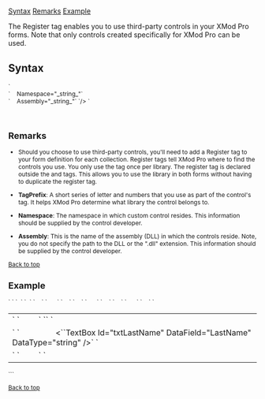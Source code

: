 # <Register>

<a name="top"></a>

[Syntax](#syntax) [Remarks](#remarks) [Example](#example)

The Register tag enables you to use third-party controls in your XMod Pro forms. Note that only controls created specifically for XMod Pro can be used.

<a name="syntax"></a>

## Syntax

<div style="font-size: 9pt;">`<Register`  
`    TagPrefix="_string_"`</div>

<div style="font-size: 9pt;">`    Namespace="_string_"`</div>

<div style="font-size: 9pt;">`    Assembly="_string_"`  
`/> `</div>

 <a name="remarks"></a>

## Remarks

*   Should you choose to use third-party controls, you'll need to add a Register tag to your form definition for each collection. Register tags tell XMod Pro where to find the controls you use. You only use the tag once per library. The register tag is declared outside the <span style="font-family: monospace;"><AddForm></span> and <span style="font-family: monospace;"><EditForm></span> tags. This allows you to use the library in both forms without having to duplicate the register tag.  

*   **TagPrefix**: A short series of letter and numbers that you use as part of the control's tag. It helps XMod Pro determine what library the control belongs to.  

*   **Namespace**: The namespace in which custom control resides. This information should be supplied by the control developer.  

*   **Assembly**: This is the name of the assembly (DLL) in which the controls reside. Note, you do not specify the path to the DLL or the ".dll" extension. This information should be supplied by the control developer.

[Back to top](#top)<a name="example"></a>

## Example

<div>`<span style="color: #ff0000;"><Register TagPrefix="ctb" Namespace="Acme.CoolTools.TextTools" Assembly="Acme.CoolTools" /></span>  
<AddForm>`  
`  <SubmitCommand CommandText="INSERT INTO Users(FirstName, LastName) VALUES(@FirstName, @LastName)" />`  
`  <table>`  
`    <tr>`  
`      <td>`  
`         <Label For="txtFirstName" Text="First Name" />`  
`<span style="color: #ff0000;"><ctb:CoolTextBox id="txtFirstName" makeitcool="true" datafield="FirstName" datatype="string" /></span>`  
`       </td>`  
`    </tr>`  
`    <tr>`  
`      <td>`  
`        <Label For="txtLastName" Text="Last Name" />  
        <``TextBox Id="txtLastName" DataField="LastName" DataType="string" />`  
`      </td>`  
`    </tr>`  
`    <tr>`  
`      <td colspan="2">`  
`        <AddButton Yext="Add"/> <CancelButton Text="Cancel"/>`  
`      </td>`  
`    </tr>`  
`  </table>  
``</AddForm>`</div>

[Back to top](#top)